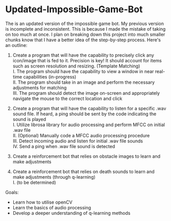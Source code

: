 # Updated-Impossible-Game-Bot
The is an updated version of the impossible game bot. My previous version is incomplete and inconsistent. This is because I made the mistake of taking on too much at once. I plan on breaking down this project into much smaller chunks know that I have a better idea of the step-by-step process. Here's an outline:

1. Create a program that will have the capability to precisely click any icon/image that is fed to it. Precision is key! It should account for items such as screen resolution and resizing. (Template Matching)\
   I. The program should have the capability to view a window in near real-time capabilities (in-progress) \
   II. The program should take in an image and perform the necessary adjustments for matching\
   III. The program should detect the image on-screen and appropriately navigate the mouse to the correct location and click
   
3. Create a program that will have the capability to listen for a specific .wav sound file. If heard, a ping should be sent by the code indicating the sound is played\
  I. Utilize librosa library for audio processing and perform MFCC on initial .wav file\
  II. (Optional) Manually code a MFCC audio processing procedure\
  III. Detect incoming audio and listen for initial .wav file sounds\
  IV. Send a ping when .wav file sound is detected

4. Create a reinforcement bot that relies on obstacle images to learn and make adjustments
5. Create a reinforcement bot that relies on death sounds to learn and make adjustments (through q-learning)\
   I. (to be determined)

Goals:
- Learn how to utilise openCV
- Learn the basics of audio processing
- Develop a deeper understanding of q-learning methods
